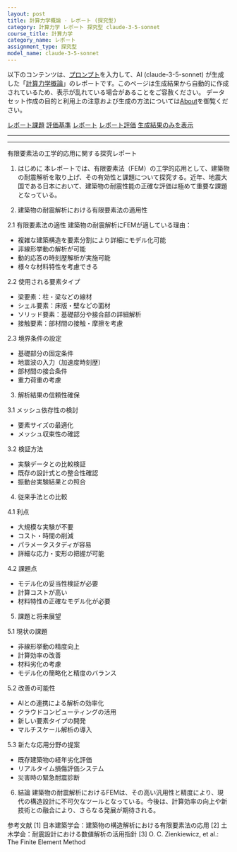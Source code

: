 ```yaml
---
layout: post
title: 計算力学概論 - レポート (探究型)
category: 計算力学 レポート 探究型 claude-3-5-sonnet
course_title: 計算力学
category_name: レポート
assignment_type: 探究型
model_name: claude-3-5-sonnet
---
```


以下のコンテンツは、[プロンプト](https://github.com/takedatoshiyuki/synthetic_assignments/tree/main/generated/計算力学/claude-3-5-sonnet/prompt_レポート-探究型.md)を入力して、AI (claude-3-5-sonnet) が生成した「[計算力学概論](/contents/計算力学/)」のレポートです。このページは生成結果から自動的に作成されているため、表示が乱れている場合があることをご容赦ください。
データセット作成の目的と利用上の注意および生成の方法については[About](/About)を御覧ください。

[レポート課題](../レポート課題-探究型)
[評価基準](../評価基準-探究型)
[レポート](../レポート-探究型)
[レポート評価](../レポート評価-探究型)
[生成結果のみを表示](https://github.com/takedatoshiyuki/synthetic_assignments/tree/main/generated/計算力学/claude-3-5-sonnet/レポート-探究型.md)
  

***
***
  
有限要素法の工学的応用に関する探究レポート

1. はじめに
本レポートでは、有限要素法（FEM）の工学的応用として、建築物の耐震解析を取り上げ、その有効性と課題について探究する。近年、地震大国である日本において、建築物の耐震性能の正確な評価は極めて重要な課題となっている。

2. 建築物の耐震解析における有限要素法の適用性

2.1 有限要素法の適性
建築物の耐震解析にFEMが適している理由：
- 複雑な建築構造を要素分割により詳細にモデル化可能
- 非線形挙動の解析が可能
- 動的応答の時刻歴解析が実施可能
- 様々な材料特性を考慮できる

2.2 使用される要素タイプ
- 梁要素：柱・梁などの線材
- シェル要素：床版・壁などの面材
- ソリッド要素：基礎部分や接合部の詳細解析
- 接触要素：部材間の接触・摩擦を考慮

2.3 境界条件の設定
- 基礎部分の固定条件
- 地震波の入力（加速度時刻歴）
- 部材間の接合条件
- 重力荷重の考慮

3. 解析結果の信頼性確保

3.1 メッシュ依存性の検討
- 要素サイズの最適化
- メッシュ収束性の確認

3.2 検証方法
- 実験データとの比較検証
- 既存の設計式との整合性確認
- 振動台実験結果との照合

4. 従来手法との比較

4.1 利点
- 大規模な実験が不要
- コスト・時間の削減
- パラメータスタディが容易
- 詳細な応力・変形の把握が可能

4.2 課題点
- モデル化の妥当性検証が必要
- 計算コストが高い
- 材料特性の正確なモデル化が必要

5. 課題と将来展望

5.1 現状の課題
- 非線形挙動の精度向上
- 計算効率の改善
- 材料劣化の考慮
- モデル化の簡略化と精度のバランス

5.2 改善の可能性
- AIとの連携による解析の効率化
- クラウドコンピューティングの活用
- 新しい要素タイプの開発
- マルチスケール解析の導入

5.3 新たな応用分野の提案
- 既存建築物の経年劣化評価
- リアルタイム損傷評価システム
- 災害時の緊急耐震診断

6. 結論
建築物の耐震解析におけるFEMは、その高い汎用性と精度により、現代の構造設計に不可欠なツールとなっている。今後は、計算効率の向上や新技術との融合により、さらなる発展が期待される。

参考文献
[1] 日本建築学会：建築物の構造解析における有限要素法の応用
[2] 土木学会：耐震設計における数値解析の活用指針
[3] O. C. Zienkiewicz, et al.: The Finite Element Method
